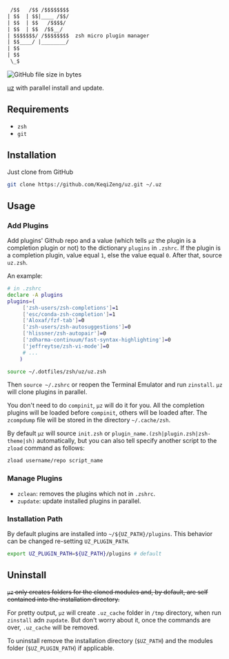 ```txt
 /$$   /$$ /$$$$$$$$
| $$  | $$|____ /$$/
| $$  | $$   /$$$$/
| $$  | $$  /$$__/
| $$$$$$$/ /$$$$$$$$  zsh micro plugin manager
| $$____/ |________/
| $$
| $$
 \_$
```

![GitHub file size in bytes](https://img.shields.io/github/size/KeqiZeng/uz/uz.zsh?color=green&label=uz.zsh&logo=uz.zsh%20size&style=flat-square)

[µz](https://github.com/maxrodrigo/uz) with parallel install and update.

## Requirements

- `zsh`
- `git`

## Installation

Just clone from GitHub

```sh
git clone https://github.com/KeqiZeng/uz.git ~/.uz
```

## Usage

### Add Plugins

Add plugins' Github repo and a value (which tells `µz` the plugin is a completion plugin or not) to the dictionary `plugins` in `.zshrc`. If the plugin is a completion plugin, value equal `1`, else the value equal `0`. After that, source `uz.zsh`.

An example:

```zsh
# in .zshrc
declare -A plugins
plugins=(
	 ['zsh-users/zsh-completions']=1
	 ['esc/conda-zsh-completion']=1
	 ['Aloxaf/fzf-tab']=0
	 ['zsh-users/zsh-autosuggestions']=0
	 ['hlissner/zsh-autopair']=0
	 ['zdharma-continuum/fast-syntax-highlighting']=0
	 ['jeffreytse/zsh-vi-mode']=0
	 # ...
	)

source ~/.dotfiles/zsh/uz/uz.zsh
```

Then `source ~/.zshrc` or reopen the Terminal Emulator and run `zinstall`. `µz` will clone plugins in parallel.

You don't need to do `compinit`, `µz` will do it for you. All the completion plugins will be loaded before `compinit`, others will be loaded after. The `zcompdump` file will be stored in the directory `~/.cache/zsh`.

By default `µz` will source `init.zsh` or `plugin_name.(zsh|plugin.zsh|zsh-theme|sh)` automatically, but you can also tell specify another script to the `zload` command as follows:

```zsh
zload username/repo script_name
```

### Manage Plugins

- `zclean`: removes the plugins which not in `.zshrc`.
- `zupdate`: update installed plugins in parallel.

### Installation Path

By default plugins are installed into `~/${UZ_PATH}/plugins`. This behavior can be changed re-setting `UZ_PLUGIN_PATH`.

```zsh
export UZ_PLUGIN_PATH=${UZ_PATH}/plugins # default
```

## Uninstall

~~`μz` only creates folders for the cloned modules and, by default, are self contained into the installation directory.~~

For pretty output, `μz` will create `.uz_cache` folder in `/tmp` directory, when run `zinstall` adn `zupdate`. But don't worry about it, once the commands are over, `.uz_cache` will be removed.

To uninstall remove the installation directory (`$UZ_PATH`) and the modules folder (`$UZ_PLUGIN_PATH`) if applicable.
